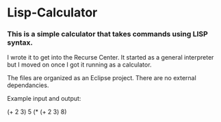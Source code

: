 # Lisp-Calculator
### This is a simple calculator that takes commands using LISP syntax.

I wrote it to get into the Recurse Center. It started as a general interpreter but I moved on once I got it running as a calculator.

The files are organized as an Eclipse project. There are no external dependancies.

Example input and output:

  (+ 2 3)
  5
  (* (+ 2 3) 8)
